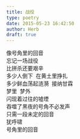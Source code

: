 ```yaml
---  
title: 战役  
type: poetry  
date: 2015-05-23 16:42:50  
author: Herb  
draft: true
---  
```

像号角里的回音  
忘记一场战役  
比拼杀还要艰辛  
多少人倒下  在黄土里挣扎  
多少鲜血荡起涟漪  接纳甘霖  
梦里  梦外  
闪现着过往的墟堙  
吞噬了黑夜的号角不必发声  
只需一段未定的回音  
犹呼啸  
号角里的回音